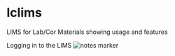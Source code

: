 lclims
======

LIMS for Lab/Cor Materials showing usage and features

Logging in to the LIMS
![notes marker](http://i.imgur.com/9FlQVoI.png)
